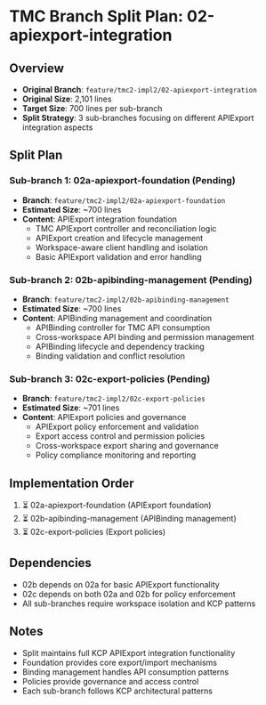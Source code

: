 # TMC Branch Split Plan: 02-apiexport-integration

## Overview
- **Original Branch**: `feature/tmc2-impl2/02-apiexport-integration`
- **Original Size**: 2,101 lines
- **Target Size**: 700 lines per sub-branch
- **Split Strategy**: 3 sub-branches focusing on different APIExport integration aspects

## Split Plan

### Sub-branch 1: 02a-apiexport-foundation (Pending)
- **Branch**: `feature/tmc2-impl2/02a-apiexport-foundation`
- **Estimated Size**: ~700 lines
- **Content**: APIExport integration foundation
  - TMC APIExport controller and reconciliation logic
  - APIExport creation and lifecycle management
  - Workspace-aware client handling and isolation
  - Basic APIExport validation and error handling

### Sub-branch 2: 02b-apibinding-management (Pending)
- **Branch**: `feature/tmc2-impl2/02b-apibinding-management`
- **Estimated Size**: ~700 lines
- **Content**: APIBinding management and coordination
  - APIBinding controller for TMC API consumption
  - Cross-workspace API binding and permission management
  - APIBinding lifecycle and dependency tracking
  - Binding validation and conflict resolution

### Sub-branch 3: 02c-export-policies (Pending)
- **Branch**: `feature/tmc2-impl2/02c-export-policies`
- **Estimated Size**: ~701 lines
- **Content**: APIExport policies and governance
  - APIExport policy enforcement and validation
  - Export access control and permission policies
  - Cross-workspace export sharing and governance
  - Policy compliance monitoring and reporting

## Implementation Order
1. ⏳ 02a-apiexport-foundation (APIExport foundation)
2. ⏳ 02b-apibinding-management (APIBinding management)
3. ⏳ 02c-export-policies (Export policies)

## Dependencies
- 02b depends on 02a for basic APIExport functionality
- 02c depends on both 02a and 02b for policy enforcement
- All sub-branches require workspace isolation and KCP patterns

## Notes
- Split maintains full KCP APIExport integration functionality
- Foundation provides core export/import mechanisms
- Binding management handles API consumption patterns
- Policies provide governance and access control
- Each sub-branch follows KCP architectural patterns